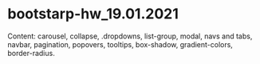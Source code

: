 # bootstarp-hw_19.01.2021
Content: carousel, collapse, .dropdowns, list-group, modal, navs and tabs, navbar, pagination, popovers, tooltips, box-shadow, gradient-colors, border-radius.
